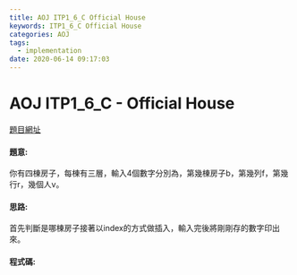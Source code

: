 ```yaml
---
title: AOJ ITP1_6_C Official House
keywords: ITP1_6_C Official House
categories: AOJ
tags:
  - implementation
date: 2020-06-14 09:17:03
---
```

# AOJ ITP1_6_C - Official House
[題目網址](https://onlinejudge.u-aizu.ac.jp/courses/lesson/2/ITP1/all/ITP1_6_C)

#### 題意:
你有四棟房子，每棟有三層，輸入4個數字分別為，第幾棟房子b，第幾列f，第幾行r，幾個人v。
<!-- more -->
#### 思路:
首先判斷是哪棟房子接著以index的方式做插入，輸入完後將剛剛存的數字印出來。

#### 程式碼:
<script src="https://gist.github.com/Daviswww/fc4c5dd64909457dec8959733a576e1d.js"></script>